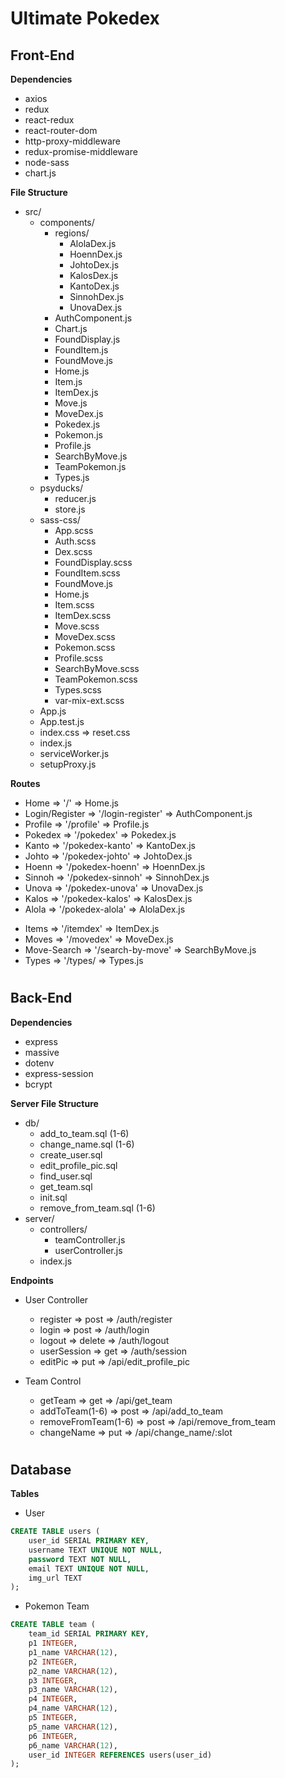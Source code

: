 # Ultimate Pokedex

## Front-End

**Dependencies**
- axios
- redux
- react-redux
- react-router-dom
- http-proxy-middleware
- redux-promise-middleware
- node-sass
- chart.js

**File Structure**
- src/
    - components/
        - regions/
            - AlolaDex.js
            - HoennDex.js
            - JohtoDex.js
            - KalosDex.js
            - KantoDex.js
            - SinnohDex.js
            - UnovaDex.js
        - AuthComponent.js
        - Chart.js
        - FoundDisplay.js
        - FoundItem.js
        - FoundMove.js
        - Home.js
        - Item.js
        - ItemDex.js
        - Move.js
        - MoveDex.js
        - Pokedex.js
        - Pokemon.js
        - Profile.js
        - SearchByMove.js
        - TeamPokemon.js
        - Types.js
    - psyducks/
        - reducer.js
        - store.js
    - sass-css/
        - App.scss
        - Auth.scss
        - Dex.scss
        - FoundDisplay.scss
        - FoundItem.scss
        - FoundMove.js
        - Home.js
        - Item.scss
        - ItemDex.scss
        - Move.scss
        - MoveDex.scss
        - Pokemon.scss
        - Profile.scss
        - SearchByMove.scss
        - TeamPokemon.scss
        - Types.scss
        - var-mix-ext.scss
    - App.js
    - App.test.js
    - index.css => reset.css
    - index.js
    - serviceWorker.js
    - setupProxy.js

**Routes**
- Home => '/' => Home.js
- Login/Register => '/login-register' => AuthComponent.js
- Profile => '/profile' => Profile.js
- Pokedex => '/pokedex' => Pokedex.js
- Kanto => '/pokedex-kanto' => KantoDex.js
- Johto => '/pokedex-johto' => JohtoDex.js
- Hoenn => '/pokedex-hoenn' => HoennDex.js
- Sinnoh => '/pokedex-sinnoh' => SinnohDex.js
- Unova => '/pokedex-unova' => UnovaDex.js
- Kalos => '/pokedex-kalos' => KalosDex.js
- Alola => '/pokedex-alola' => AlolaDex.js
<!-- - Galar => '/pokedex' => Pokedex.js -->
- Items => '/itemdex' => ItemDex.js
- Moves => '/movedex' => MoveDex.js
- Move-Search => '/search-by-move' => SearchByMove.js
- Types => '/types/ => Types.js

#
## Back-End

**Dependencies**
- express
- massive
- dotenv
- express-session
- bcrypt

**Server File Structure**
- db/
    - add_to_team.sql (1-6)
    - change_name.sql (1-6)
    - create_user.sql
    - edit_profile_pic.sql
    - find_user.sql
    - get_team.sql
    - init.sql
    - remove_from_team.sql (1-6)
- server/
    - controllers/
        - teamController.js
        - userController.js
    - index.js

**Endpoints**
- User Controller
    - register => post => /auth/register
    - login => post => /auth/login
    - logout => delete => /auth/logout
    - userSession => get => /auth/session
    - editPic => put => /api/edit_profile_pic

- Team Control
    - getTeam => get => /api/get_team
    - addToTeam(1-6) => post => /api/add_to_team
    - removeFromTeam(1-6) => post => /api/remove_from_team
    - changeName => put => /api/change_name/:slot

#
## Database

**Tables**

- User
```sql
CREATE TABLE users (
    user_id SERIAL PRIMARY KEY,
    username TEXT UNIQUE NOT NULL,
    password TEXT NOT NULL,
    email TEXT UNIQUE NOT NULL,
    img_url TEXT
);
```

- Pokemon Team
```sql
CREATE TABLE team (
    team_id SERIAL PRIMARY KEY,
    p1 INTEGER,
    p1_name VARCHAR(12),
    p2 INTEGER,
    p2_name VARCHAR(12),
    p3 INTEGER,
    p3_name VARCHAR(12),
    p4 INTEGER,
    p4_name VARCHAR(12),
    p5 INTEGER,
    p5_name VARCHAR(12),
    p6 INTEGER,
    p6_name VARCHAR(12),
    user_id INTEGER REFERENCES users(user_id)
);
```
